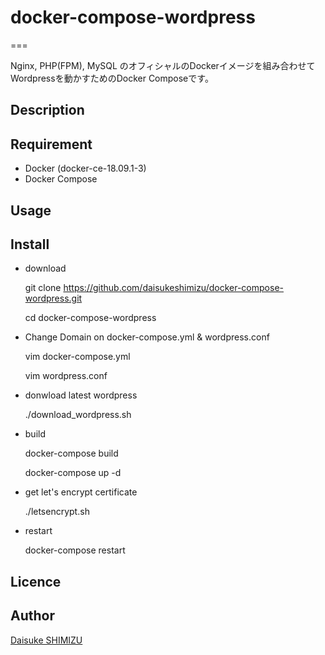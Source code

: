 # docker-compose-wordpress

===

Nginx, PHP(FPM), MySQL のオフィシャルのDockerイメージを組み合わせてWordpressを動かすためのDocker Composeです。

## Description


## Requirement

* Docker (docker-ce-18.09.1-3)
* Docker Compose

## Usage

## Install

  * download
  
      git clone https://github.com/daisukeshimizu/docker-compose-wordpress.git

      cd docker-compose-wordpress

  * Change Domain on docker-compose.yml & wordpress.conf
  
      vim docker-compose.yml

      vim wordpress.conf

  * donwload latest wordpress
  
      ./download_wordpress.sh

  * build
  
      docker-compose build
      
      docker-compose up -d

  * get let's encrypt certificate
  
      ./letsencrypt.sh

  * restart
  
       docker-compose restart

## Licence

## Author

[Daisuke SHIMIZU](https://github.com/daisukeshimizu)


